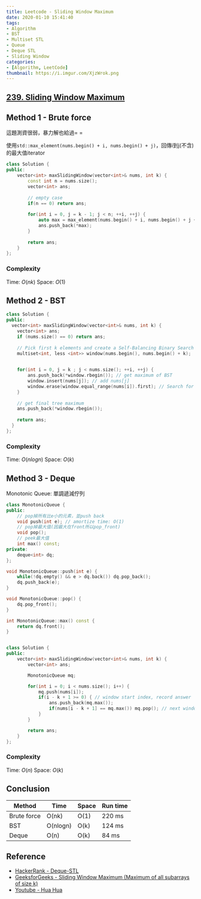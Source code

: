 ```yaml
---
title: Leetcode - Sliding Window Maximum
date: 2020-01-10 15:41:40
tags:
- Algorithm
- BST
- Multiset STL
- Queue
- Deque STL
- Sliding Window
categories:
- [Algorithm, LeetCode]
thumbnail: https://i.imgur.com/XjzWrok.png
---
```



## [239. Sliding Window Maximum](https://leetcode.com/problems/sliding-window-maximum/)

## Method 1 - Brute force

這題測資很弱，暴力解也給過= =

使用`std::max_element(nums.begin() + i, nums.begin() + j)`，回傳i到j(不含)的最大值iterator

```cpp 
class Solution {
public:
    vector<int> maxSlidingWindow(vector<int>& nums, int k) {
        const int n = nums.size();
        vector<int> ans;
        
        // empty case
        if(n == 0) return ans;
        
        for(int i = 0, j = k - 1; j < n; ++i, ++j) {
            auto max = max_element(nums.begin() + i, nums.begin() + j + 1);
            ans.push_back(*max);
        }
        
        return ans;
    }
};
```

<!-- more -->

### Complexity

Time: $O(nk)$
Space: $O(1)$


## Method 2 - BST


```cpp
class Solution {
public:
  vector<int> maxSlidingWindow(vector<int>& nums, int k) {
    vector<int> ans;
    if (nums.size() == 0) return ans;
     
    // Pick first k elements and create a Self-Balancing Binary Search Tree (BST) of size k.
    multiset<int, less <int>> window(nums.begin(), nums.begin() + k);

      
    for(int i = 0, j = k ; j < nums.size(); ++i, ++j) {
        ans.push_back(*window.rbegin()); // get maximum of BST
        window.insert(nums[j]); // add nums[j]
        window.erase(window.equal_range(nums[i]).first); // Search for nums[i] in the BST and delete it from the BST.
    }
    
    // get final tree maximum  
    ans.push_back(*window.rbegin());
      
    return ans;
  }
};
```


### Complexity

Time: $O(nlogn)$
Space: $O(k)$

## Method 3 - Deque

Monotonic Queue: 單調遞減佇列


```cpp
class MonotonicQueue {
public:
	// pop掉所有比e小的元素，並push back
	void push(int e); // amortize time: O(1)
	// pop掉最大值(因最大在front所以pop_front)
	void pop();
	// peek最大值
	int max() const;
private:
	deque<int> dq;
};

void MonotonicQueue::push(int e) {
	while(!dq.empty() && e > dq.back()) dq.pop_back();
	dq.push_back(e);
}

void MonotonicQueue::pop() {
	dq.pop_front();
}

int MonotonicQueue::max() const {
	return dq.front();
}


class Solution {
public:
    vector<int> maxSlidingWindow(vector<int>& nums, int k) {
        vector<int> ans;

        MonotonicQueue mq;

        for(int i = 0; i < nums.size(); i++) {
            mq.push(nums[i]);
            if(i - k + 1 >= 0) { // window start index, record answer
                ans.push_back(mq.max());
                if(nums[i - k + 1] == mq.max()) mq.pop(); // next window doesn't include first element of current window
            }
        }

        return ans;
    }
};
```
### Complexity

Time: $O(n)$
Space: $O(k)$


## Conclusion

| Method| Time | Space| Run time|
|---|---|---|---|
|Brute force|O(nk)  |O(1)|220 ms|
|BST        |O(nlogn)|O(k)|124 ms|
|Deque      | O(n)   |O(k)|84 ms|



## Reference

* [HackerRank - Deque-STL](https://www.hackerrank.com/challenges/deque-stl/problem?utm_campaign=challenge-recommendation&utm_medium=email&utm_source=7-day-campaign)
* [GeeksforGeeks - Sliding Window Maximum (Maximum of all subarrays of size k)](https://www.geeksforgeeks.org/sliding-window-maximum-maximum-of-all-subarrays-of-size-k/#disqus_thread)
* [Youtube - Hua Hua](https://www.youtube.com/watch?v=2SXqBsTR6a8)

